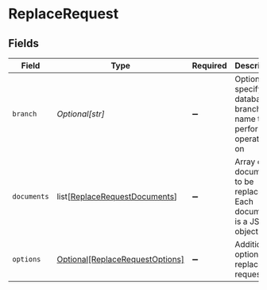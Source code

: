 # ReplaceRequest


## Fields

| Field                                                                           | Type                                                                            | Required                                                                        | Description                                                                     |
| ------------------------------------------------------------------------------- | ------------------------------------------------------------------------------- | ------------------------------------------------------------------------------- | ------------------------------------------------------------------------------- |
| `branch`                                                                        | *Optional[str]*                                                                 | :heavy_minus_sign:                                                              | Optionally specify a database branch name to perform operation on               |
| `documents`                                                                     | list[[ReplaceRequestDocuments](../../models/shared/replacerequestdocuments.md)] | :heavy_minus_sign:                                                              | Array of documents to be replaced. Each document is a JSON object.              |
| `options`                                                                       | [Optional[ReplaceRequestOptions]](../../models/shared/replacerequestoptions.md) | :heavy_minus_sign:                                                              | Additional options for replace requests.                                        |